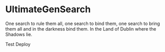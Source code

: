 UltimateGenSearch
=================
One search to rule them all, 
one search to bind them, 
one search to bring them all and in the darkness bind them. 
In the Land of Dublin where the Shadows lie.

Test Deploy

